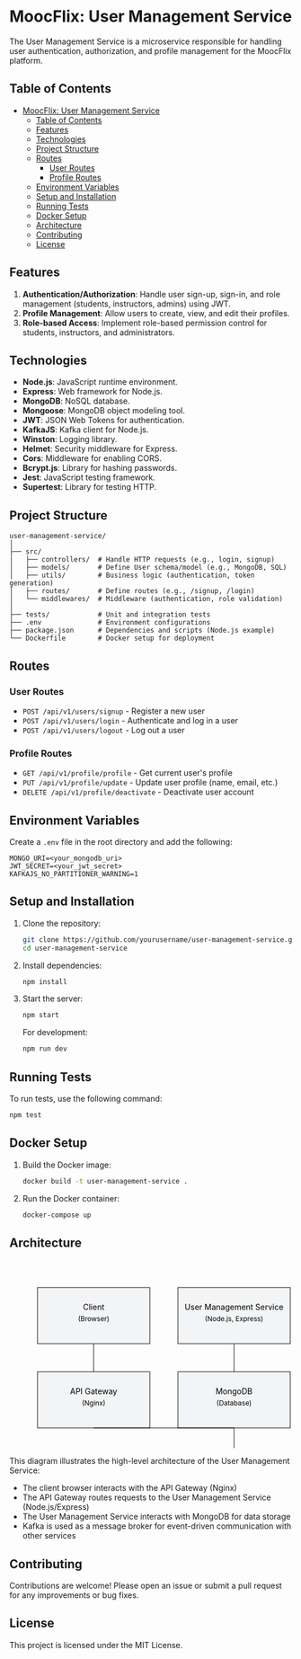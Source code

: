 # MoocFlix: User Management Service

The User Management Service is a microservice responsible for handling user authentication, authorization, and profile management for the MoocFlix platform.

## Table of Contents

- [MoocFlix: User Management Service](#moocflix-user-management-service)
  - [Table of Contents](#table-of-contents)
  - [Features](#features)
  - [Technologies](#technologies)
  - [Project Structure](#project-structure)
  - [Routes](#routes)
    - [User Routes](#user-routes)
    - [Profile Routes](#profile-routes)
  - [Environment Variables](#environment-variables)
  - [Setup and Installation](#setup-and-installation)
  - [Running Tests](#running-tests)
  - [Docker Setup](#docker-setup)
  - [Architecture](#architecture)
  - [Contributing](#contributing)
  - [License](#license)

## Features

1. **Authentication/Authorization**: Handle user sign-up, sign-in, and role management (students, instructors, admins) using JWT.
2. **Profile Management**: Allow users to create, view, and edit their profiles.
3. **Role-based Access**: Implement role-based permission control for students, instructors, and administrators.

## Technologies

- **Node.js**: JavaScript runtime environment.
- **Express**: Web framework for Node.js.
- **MongoDB**: NoSQL database.
- **Mongoose**: MongoDB object modeling tool.
- **JWT**: JSON Web Tokens for authentication.
- **KafkaJS**: Kafka client for Node.js.
- **Winston**: Logging library.
- **Helmet**: Security middleware for Express.
- **Cors**: Middleware for enabling CORS.
- **Bcrypt.js**: Library for hashing passwords.
- **Jest**: JavaScript testing framework.
- **Supertest**: Library for testing HTTP.

## Project Structure

```
user-management-service/
│
├── src/
│   ├── controllers/  # Handle HTTP requests (e.g., login, signup)
│   ├── models/       # Define User schema/model (e.g., MongoDB, SQL)
│   ├── utils/        # Business logic (authentication, token generation)
│   ├── routes/       # Define routes (e.g., /signup, /login)
│   └── middlewares/  # Middleware (authentication, role validation)
│
├── tests/            # Unit and integration tests
├── .env              # Environment configurations
├── package.json      # Dependencies and scripts (Node.js example)
└── Dockerfile        # Docker setup for deployment
```

## Routes

### User Routes

- `POST /api/v1/users/signup` - Register a new user
- `POST /api/v1/users/login` - Authenticate and log in a user
- `POST /api/v1/users/logout` - Log out a user

### Profile Routes

- `GET /api/v1/profile/profile` - Get current user's profile
- `PUT /api/v1/profile/update` - Update user profile (name, email, etc.)
- `DELETE /api/v1/profile/deactivate` - Deactivate user account

## Environment Variables

Create a `.env` file in the root directory and add the following:

```
MONGO_URI=<your_mongodb_uri>
JWT_SECRET=<your_jwt_secret>
KAFKAJS_NO_PARTITIONER_WARNING=1
```

## Setup and Installation

1. Clone the repository:
   ```sh
   git clone https://github.com/yourusername/user-management-service.git
   cd user-management-service
   ```

2. Install dependencies:
   ```sh
   npm install
   ```

3. Start the server:
   ```sh
   npm start
   ```

   For development:
   ```sh
   npm run dev
   ```

## Running Tests

To run tests, use the following command:

```sh
npm test
```

## Docker Setup

1. Build the Docker image:
   ```sh
   docker build -t user-management-service .
   ```

2. Run the Docker container:
   ```sh
   docker-compose up
   ```

## Architecture

<svg width="600" height="400" xmlns="http://www.w3.org/2000/svg">
  <rect x="50" y="50" width="200" height="100" fill="#f3f4f6" stroke="#000" />
  <text x="150" y="90" font-size="14" text-anchor="middle" fill="#000">Client</text>
  <text x="150" y="110" font-size="12" text-anchor="middle" fill="#000">(Browser)</text>

  <rect x="50" y="200" width="200" height="100" fill="#f3f4f6" stroke="#000" />
  <text x="150" y="240" font-size="14" text-anchor="middle" fill="#000">API Gateway</text>
  <text x="150" y="260" font-size="12" text-anchor="middle" fill="#000">(Nginx)</text>

  <rect x="300" y="50" width="200" height="100" fill="#f3f4f6" stroke="#000" />
  <text x="400" y="90" font-size="14" text-anchor="middle" fill="#000">User Management Service</text>
  <text x="400" y="110" font-size="12" text-anchor="middle" fill="#000">(Node.js, Express)</text>

  <rect x="300" y="200" width="200" height="100" fill="#f3f4f6" stroke="#000" />
  <text x="400" y="240" font-size="14" text-anchor="middle" fill="#000">MongoDB</text>
  <text x="400" y="260" font-size="12" text-anchor="middle" fill="#000">(Database)</text>

  <rect x="300" y="350" width="200" height="100" fill="#f3f4f6" stroke="#000" />
  <text x="400" y="390" font-size="14" text-anchor="middle" fill="#000">Kafka</text>
  <text x="400" y="410" font-size="12" text-anchor="middle" fill="#000">(Message Broker)</text>

  <line x1="150" y1="150" x2="150" y2="200" stroke="#000" />
  <line x1="150" y1="300" x2="400" y2="300" stroke="#000" />
  <line x1="400" y1="150" x2="400" y2="200" stroke="#000" />
  <line x1="400" y1="300" x2="400" y2="350" stroke="#000" />
</svg>

This diagram illustrates the high-level architecture of the User Management Service:
- The client browser interacts with the API Gateway (Nginx)
- The API Gateway routes requests to the User Management Service (Node.js/Express)
- The User Management Service interacts with MongoDB for data storage
- Kafka is used as a message broker for event-driven communication with other services

## Contributing

Contributions are welcome! Please open an issue or submit a pull request for any improvements or bug fixes.

## License

This project is licensed under the MIT License.